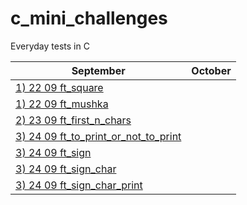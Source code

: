 # c_mini_challenges
Everyday tests in C

September| October |
-------------|-------------|
[1) 22 09 ft_square](https://github.com/Ysoroko/c_mini_challenges/blob/main/1_22_09_ft_square.MD) |  |
[1) 22 09 ft_mushka](https://github.com/Ysoroko/c_mini_challenges/blob/main/1_22_09_ft_mushka.MD) |  |
[2) 23 09 ft_first_n_chars](https://github.com/Ysoroko/c_mini_challenges/blob/main/2_23_09_ft_first_n_chars.MD) | |
[3) 24 09 ft_to_print_or_not_to_print](https://github.com/Ysoroko/c_mini_challenges/blob/main/3_24_09_ft_to_print_or_not_to_print.MD) | |
[3) 24 09 ft_sign](https://github.com/Ysoroko/c_mini_challenges/blob/main/3_24_09_ft_sign.MD) | |
[3) 24 09 ft_sign_char](https://github.com/Ysoroko/c_mini_challenges/blob/main/3_24_09_ft_sign_char.MD) | |
[3) 24 09 ft_sign_char_print](https://github.com/Ysoroko/c_mini_challenges/blob/main/3_24_09_ft_sign_char_print.MD) | |

